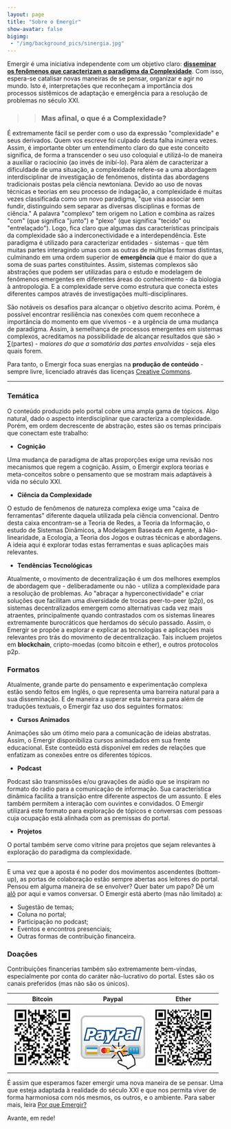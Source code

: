 ```yaml
---
layout: page
title: "Sobre o Emergir"
show-avatar: false
bigimg:
 - "/img/background_pics/sinergia.jpg"
---
```


Emergir é uma iniciativa independente com um objetivo claro: **[disseminar os fenômenos que caracterizam o paradigma da Complexidade](https://emergir.github.io/2017-10-16-Por-que-Emergir/)**. Com isso, espera-se catalisar novas maneiras de se pensar, organizar e agir no mundo. Isto é, interpretações que reconheçam a importância dos processos sistêmicos de adaptação e emergência para a resolução de problemas no século XXI.

>> ### Mas afinal, o que é a Complexidade?
É extremamente fácil se perder com o uso da expressão "complexidade" e seus derivados. Quem vos escreve foi culpado desta falha inúmera vezes. Assim, é importante obter um entendimento claro do que este conceito significa, de forma a transcender o seu uso coloquial e utilizá-lo de maneira a auxiliar o raciocínio (ao invés de inibí-lo). Para além de caracterizar a dificuldade de uma situação, a complexidade refere-se a uma abordagem interdisciplinar de investigação de fenômenos, distinta das abordagens tradicionais postas pela ciência newtoniana. Devido ao uso de novas técnicas e teorias em seu processo de indagação, a complexidade é muitas vezes classificada como um novo paradigma, "que visa associar sem fundir, distinguindo sem separar as diversas disciplinas e formas de ciência." A palavra "complexo" tem origem no Lation e combina as raízes "com" (que significa "junto") e "plexo" (que significa "tecido" ou "entrelaçado"). Logo, fica claro que algumas das características principais da complexidade são a inderconectividade e a interdependência. Este paradigma é utilizado para caracterizar entidades - sistemas - que têm muitas partes interagindo umas com as outras de múltiplas formas distintas, culminando em uma ordem superior de **emergência** que é maior do que a soma de suas partes constituintes. Assim, sistemas complexos são abstrações que podem ser utilizadas para o estudo e modelagem de fenômenos emergentes em diferentes áreas do conhecimento - da biologia à antropologia. E a complexidade serve como estrutura que conecta estes diferentes campos através de investigações multi-disciplinares.

São notáveis os desafios para alcançar o objetivo descrito acima. Porém, é possível encontrar resiliência nas conexões com quem reconhece a importância do momento em que vivemos - e a urgência de uma mudança de paradigma. Assim, à semelhança de processos emergentes em sistemas complexos, acreditamos na possibilidade de alcançar resultados que são > ∑(partes) - *maiores do que a somatória das partes envolvidas* - seja eles quais forem.

Para tanto, o Emergir foca suas energias na **produção de conteúdo** - sempre livre, licenciado através das licenças [Creative Commons](https://br.creativecommons.org/).

---

### Temática

O conteúdo produzido pelo portal cobre uma ampla gama de tópicos. Algo natural, dado o aspecto interdisciplinar que caracteriza a complexidade. Porém, em ordem decrescente de abstração, estes são os temas principais que conectam este trabalho:  

- **Cognição**

Uma mudança de paradigma de altas proporções exige uma revisão nos mecanismos que regem a cognição. Assim, o Emergir explora teorias e meta-conceitos sobre o pensamento que se mostram mais adaptáveis à vida no século XXI.

- **Ciência da Complexidade**

O estudo de fenômenos de natureza complexa exige uma "caixa de ferramentas" diferente daquela utilizada pela ciência convencional. Dentro desta caixa encontram-se a Teoria de Redes, a Teoria da Informação, o estudo de Sistemas Dinâmicos, a Modelagem Baseada em Agente, a Não-linearidade, a Ecologia, a Teoria dos Jogos e outras técnicas e abordagens. A ideia aqui é explorar todas estas ferramentas e suas aplicações mais relevantes.

- **Tendências Tecnológicas**

Atualmente, o movimento de decentralização é um dos melhores exemplos de abordagem que - deliberadamente ou não - utiliza a complexidade para a resolução de problemas. Ao "abraçar a hyperconectividade" e criar soluções que facilitam uma diversidade de trocas peer-to-peer (p2p), os sistemas decentralizados emergem como alternativas cada vez mais atraentes, principalmente quando contrastados com os sistemas lineares extremamente burocráticos que herdamos do século passado. Assim, o Emergir se propõe a explorar e explicar as tecnologias e aplicações mais relevantes pro trás do movimento de decentralização. Tais incluem projetos em **blockchain**, cripto-moedas (como bitcoin e ether), e outros protocolos p2p.

### Formatos

Atualmente, grande parte do pensamento e experimentação complexa estão sendo feitos em Inglês, o que representa uma barreira natural para a sua disseminação. E de maneira a superar esta barreira para além de traduções textuais, o Emergir faz uso dos seguintes formatos:

- **Cursos Animados**

Animações são um ótimo meio para a comunicação de ideias abstratas. Assim, o Emergir disponibiliza cursos animadados em sua frente educacional. Este conteúdo está disponível em redes de relações que enfatizam as conexões entre os diferentes tópicos.

- **Podcast**

Podcast são transmissões e/ou gravações de aúdio que se inspiram no formato do rádio para a comunicação de informação. Sua característica dinâmica facilita a transição entre diferente aspectos de um assunto. E eles também permitem a interação com ouvintes e convidados. O Emergir utilizará este formato para exploração de tópicos e conversas com pessoas cuja ocupação está alinhada com as premissas do portal.

- **Projetos**

O portal também serve como vitrine para projetos que sejam relevantes à exploração do paradigma da complexidade. 

---

E uma vez que a aposta é no poder dos movimentos ascendentes (bottom-up), as portas de colaboração estão sempre abertas aos leitores do portal. Pensou em alguma maneira de se envolver? Quer bater um papo? Dê um <a href="mailto:emergir.co@gmail.com?subject=Oi do Emergir">alô</a> por aqui e vamos conversar. O Emergir está aberto (mas não limitado) a:
  * Sugestão de temas;
  * Coluna no portal;
  * Participação no podcast;
  * Eventos e encontros presenciais;
  * Outras formas de contribuição financeira.
  
### Doações

Contribuições financerias também são extremamente bem-vindas, especialmente por conta do caráter não-lucrativo do portal. Estes são os canais preferidos (mas não são os únicos).

| Bitcoin | Paypal | Ether |
| :------: | :---: | :---: |
| ![Bitcoin](/img/emergir_bitcoin_small.png) | [![Paypal](/img/Paypal.png)](https://www.paypal.me/emergir/) | ![Ether](/img/emergir_ether_small.png) | 
  
É assim que esperamos fazer emergir uma nova maneira de se pensar. Uma que esteja adaptada à realidade do século XXI e que nos permita viver de forma harmoniosa com nós mesmos, os outros, e o ambiente. Para saber mais, leira [Por que Emergir?](https://emergir.github.io/2017-10-16-Por-que-Emergir/)

Avante, em rede!


